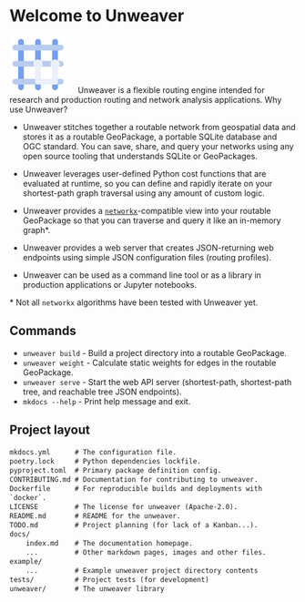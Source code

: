 # Welcome to Unweaver

<img src="assets/logo.svg" alt="Unweaver logo" alignt="left" style="width:100px;margin-right:16px"/>
Unweaver is a flexible routing engine intended for research and production
routing and network analysis applications. Why use Unweaver?

* Unweaver stitches together a routable network from geospatial data and stores
it as a routable GeoPackage, a portable SQLite database and OGC standard. You
can save, share, and query your networks using any open source tooling that
understands SQLite or GeoPackages.

* Unweaver leverages user-defined Python cost functions that are evaluated
at runtime, so you can define and rapidly iterate on your shortest-path graph
traversal using any amount of custom logic.

* Unweaver provides a [`networkx`](https://networkx.github.io/)-compatible view into
your routable GeoPackage so that you can traverse and query it like an
in-memory graph*.

* Unweaver provides a web server that creates JSON-returning web endpoints
using simple JSON configuration files (routing profiles).

* Unweaver can be used as a command line tool or as a library in production
applications or Jupyter notebooks.

\* Not all `networkx` algorithms have been tested with Unweaver yet.

## Commands

* `unweaver build` - Build a project directory into a routable GeoPackage.
* `unweaver weight` - Calculate static weights for edges in the routable
GeoPackage.
* `unweaver serve` - Start the web API server (shortest-path, shortest-path
tree, and reachable tree JSON endpoints).
* `mkdocs --help` - Print help message and exit.

## Project layout

    mkdocs.yml      # The configuration file.
    poetry.lock     # Python dependencies lockfile.
    pyproject.toml  # Primary package definition config.
    CONTRIBUTING.md # Documentation for contributing to unweaver.
    Dockerfile      # For reproducible builds and deployments with `docker`.
    LICENSE         # The license for unweaver (Apache-2.0).
    README.md       # README for the unweaver.
    TODO.md         # Project planning (for lack of a Kanban...).
    docs/
        index.md    # The documentation homepage.
        ...         # Other markdown pages, images and other files.
    example/
        ...         # Example unweaver project directory contents
    tests/          # Project tests (for development)
    unweaver/       # The unweaver library
